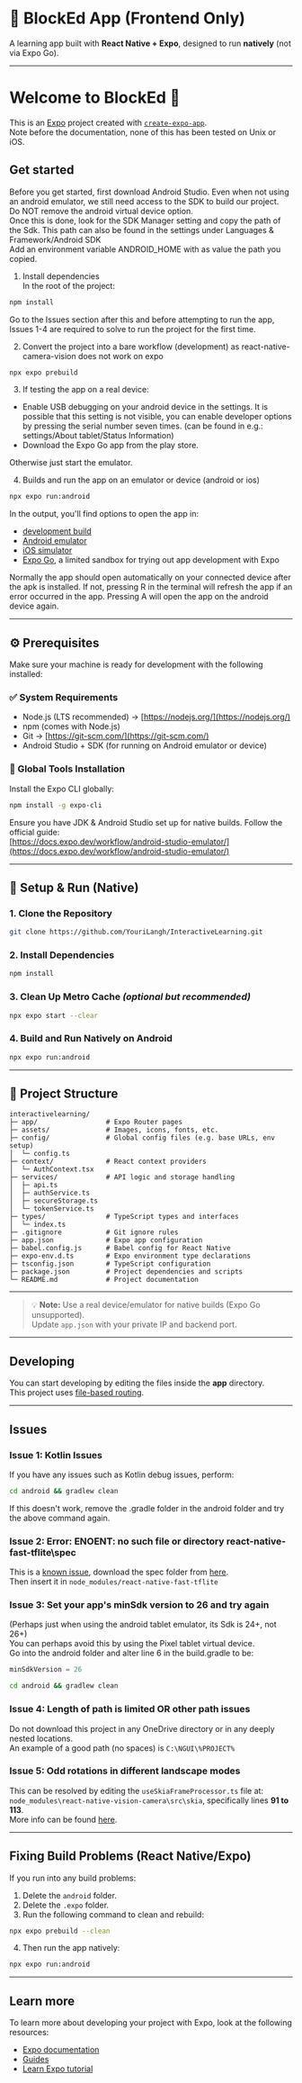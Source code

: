 # 📱 BlockEd App (Frontend Only)

A learning app built with **React Native + Expo**, designed to run **natively** (not via Expo Go).

---

# Welcome to BlockEd 👋

This is an [Expo](https://expo.dev) project created with [`create-expo-app`](https://www.npmjs.com/package/create-expo-app).  
Note before the documentation, none of this has been tested on Unix or iOS.

## Get started

Before you get started, first download Android Studio. Even when not using an android emulator, we still need access to the SDK to build our project.  
Do NOT remove the android virtual device option.  
Once this is done, look for the SDK Manager setting and copy the path of the Sdk. This path can also be found in the settings under Languages & Framework/Android SDK  
Add an environment variable ANDROID_HOME with as value the path you copied.

1. Install dependencies  
In the root of the project:
```bash
npm install
```
Go to the Issues section after this and before attempting to run the app, Issues 1-4 are required to solve to run the project for the first time.

2. Convert the project into a bare workflow (development) as react-native-camera-vision does not work on expo

```bash
npx expo prebuild
```

3. If testing the app on a real device:  
- Enable USB debugging on your android device in the settings. It is possible that this setting is not visible, you can enable developer options by pressing the serial number seven times. (can be found in e.g.: settings/About tablet/Status Information)  
- Download the Expo Go app from the play store.

Otherwise just start the emulator.

4. Builds and run the app on an emulator or device (android or ios)

```bash
npx expo run:android 
```

In the output, you'll find options to open the app in:
- [development build](https://docs.expo.dev/develop/development-builds/introduction/)
- [Android emulator](https://docs.expo.dev/workflow/android-studio-emulator/)
- [iOS simulator](https://docs.expo.dev/workflow/ios-simulator/)
- [Expo Go](https://expo.dev/go), a limited sandbox for trying out app development with Expo

Normally the app should open automatically on your connected device after the apk is installed. If not, pressing R in the terminal will refresh the app if an error occurred in the app. Pressing A will open the app on the android device again.

---

## ⚙️ Prerequisites

Make sure your machine is ready for development with the following installed:

### ✅ System Requirements
- Node.js (LTS recommended) → [https://nodejs.org/](https://nodejs.org/)
- npm (comes with Node.js)
- Git → [https://git-scm.com/](https://git-scm.com/)
- Android Studio + SDK (for running on Android emulator or device)

### 🔧 Global Tools Installation

Install the Expo CLI globally:

```bash
npm install -g expo-cli
```

Ensure you have JDK & Android Studio set up for native builds. Follow the official guide:  
[https://docs.expo.dev/workflow/android-studio-emulator/](https://docs.expo.dev/workflow/android-studio-emulator/)

---

## 🚀 Setup & Run (Native)

### 1. Clone the Repository

```bash
git clone https://github.com/YouriLangh/InteractiveLearning.git
```

### 2. Install Dependencies

```bash
npm install
```

### 3. Clean Up Metro Cache *(optional but recommended)*

```bash
npx expo start --clear
```

### 4. Build and Run Natively on Android

```bash
npx expo run:android
```

---

## 📁 Project Structure

```
interactivelearning/
├─ app/                 # Expo Router pages
├─ assets/              # Images, icons, fonts, etc.
├─ config/              # Global config files (e.g. base URLs, env setup)
│  └─ config.ts
├─ context/             # React context providers
│  └─ AuthContext.tsx
├─ services/            # API logic and storage handling
│  ├─ api.ts
│  ├─ authService.ts
│  ├─ secureStorage.ts
│  └─ tokenService.ts
├─ types/               # TypeScript types and interfaces
│  └─ index.ts
├─ .gitignore           # Git ignore rules
├─ app.json             # Expo app configuration
├─ babel.config.js      # Babel config for React Native
├─ expo-env.d.ts        # Expo environment type declarations
├─ tsconfig.json        # TypeScript configuration
├─ package.json         # Project dependencies and scripts
└─ README.md            # Project documentation
```

---

> 💡 **Note:** Use a real device/emulator for native builds (Expo Go unsupported).  
> Update `app.json` with your private IP and backend port.

---

## Developing

You can start developing by editing the files inside the **app** directory.  
This project uses [file-based routing](https://docs.expo.dev/router/introduction).

---

## Issues

### Issue 1: Kotlin Issues
If you have any issues such as Kotlin debug issues, perform:
```bash
cd android && gradlew clean
```
If this doesn't work, remove the .gradle folder in the android folder and try the above command again.

### Issue 2: Error: ENOENT: no such file or directory react-native-fast-tflite\spec  
This is a [known issue](https://github.com/mrousavy/react-native-fast-tflite/pull/132), download the spec folder from [here](https://github.com/mrousavy/react-native-fast-tflite).  
Then insert it in `node_modules/react-native-fast-tflite`

### Issue 3: Set your app's minSdk version to 26 and try again  
(Perhaps just when using the android tablet emulator, its Sdk is 24+, not 26+)  
You can perhaps avoid this by using the Pixel tablet virtual device.  
Go into the android folder and alter line 6 in the build.gradle to be:
```gradle
minSdkVersion = 26
```
```bash
cd android && gradlew clean
```

### Issue 4: Length of path is limited OR other path issues  
Do not download this project in any OneDrive directory or in any deeply nested locations.  
An example of a good path (no spaces) is `C:\NGUI\%PROJECT%`

### Issue 5: Odd rotations in different landscape modes  
This can be resolved by editing the `useSkiaFrameProcessor.ts` file at:  
`node_modules\react-native-vision-camera\src\skia`, specifically lines **91 to 113**.  
More info can be found [here](https://github.com/mrousavy/react-native-vision-camera/issues/3365).

---

## Fixing Build Problems (React Native/Expo)

If you run into any build problems:

1. Delete the `android` folder.  
2. Delete the `.expo` folder.  
3. Run the following command to clean and rebuild:

```bash
npx expo prebuild --clean
```

4. Then run the app natively:

```bash
npx expo run:android
```

---

## Learn more

To learn more about developing your project with Expo, look at the following resources:

- [Expo documentation](https://docs.expo.dev/)
- [Guides](https://docs.expo.dev/guides)
- [Learn Expo tutorial](https://docs.expo.dev/tutorial/introduction/)

